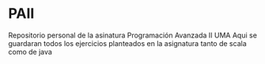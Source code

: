 # PAII
Repositorio personal de la asinatura Programación Avanzada II UMA
Aqui se guardaran todos los ejercicios planteados en la asignatura tanto de scala como de java
